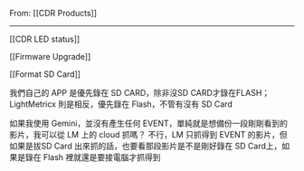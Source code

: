 From: [[CDR Products]]

---

[[CDR LED status]]

[[Firmware Upgrade]]

[[Format SD Card]]

我們自己的 APP 是優先錄在 SD CARD，除非沒SD CARD才錄在FLASH；LightMetricx 則是相反，優先錄在 Flash，不管有沒有 SD Card

如果我使用 Gemini，並沒有產生任何 EVENT，單純就是想備份一段剛剛看到的影片，我可以從 LM 上的 cloud 抓嗎？ 不行，LM 只抓得到 EVENT 的影片，但如果是拔SD Card 出來抓的話，也要看那段影片是不是剛好錄在 SD Card上，如果是錄在 Flash 裡就還是要接電腦才抓得到